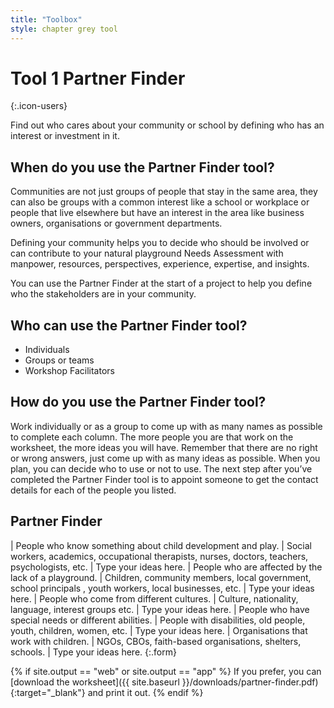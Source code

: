 ```yaml
---
title: "Toolbox"
style: chapter grey tool
---
```


# **Tool 1** Partner Finder
{:.icon-users}

Find out who cares about your community or school by defining who has an interest or investment in it.

## When do you use the Partner Finder tool?

Communities are not just groups of people that stay in the same area, they can also be groups with a common interest like a school or workplace or people that live elsewhere but have an interest in the area like business owners, organisations or government departments.

Defining your community helps you to decide who should be involved or can contribute to your natural playground Needs Assessment with manpower, resources, perspectives, experience, expertise, and insights.

You can use the Partner Finder at the start of a project to help you define who the stakeholders are in your community.

## Who can use the Partner Finder tool?

-   Individuals
-   Groups or teams
-   Workshop Facilitators

## How do you use the Partner Finder tool?

Work individually or as a group to come up with as many names as possible to complete each column. The more people you are that work on the worksheet, the more ideas you will have. Remember that there are no right or wrong answers, just come up with as many ideas as possible. When you plan, you can decide who to use or not to use. The next step after you’ve completed the Partner Finder tool is to appoint someone to get the contact details for each of the people you listed.

## Partner Finder

| People who know something about child development and play. | Social workers, academics, occupational therapists, nurses, doctors, teachers, psychologists, etc. | Type your ideas here.
| People who are affected by the lack of a playground. | Children, community members, local government, school principals , youth workers, local businesses, etc. | Type your ideas here.
| People who come from different cultures. | Culture, nationality, language, interest groups etc. | Type your ideas here.
| People who have special needs or different abilities. | People with disabilities, old people, youth, children, women, etc. | Type your ideas here.
| Organisations that work with children. | NGOs, CBOs, faith-based organisations, shelters, schools. | Type your ideas here.
{:.form}

{% if site.output == "web" or site.output == "app" %}
If you prefer, you can [download the worksheet]({{ site.baseurl }}/downloads/partner-finder.pdf){:target="_blank"} and print it out.
{% endif %}
